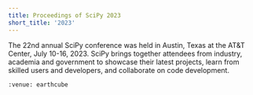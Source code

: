 ```yaml
---
title: Proceedings of SciPy 2023
short_title: '2023'
---
```


The 22nd annual SciPy conference was held in Austin, Texas at the AT&T Center, July 10-16, 2023. SciPy brings together attendees from industry, academia and government to showcase their latest projects, learn from skilled users and developers, and collaborate on code development.

```{cn:articles}
:venue: earthcube
```
